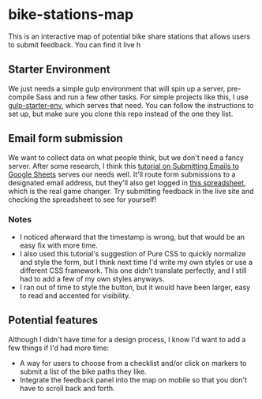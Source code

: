 # bike-stations-map
This is an interactive map of potential bike share stations that allows users to submit feedback. You can find it live h

## Starter Environment
We just needs a simple gulp environment that will spin up a server, pre-compile Sass and run a few other tasks. For simple projects like this, I use [gulp-starter-env](https://github.com/una/gulp-starter-env
), which serves that need. You can follow the instructions to set up, but make sure you clone this repo instead of the one they list.

## Email form submission
We want to collect data on what people think, but we don't need a fancy server. After some research, I think this [tutorial on Submitting Emails to Google Sheets](https://github.com/dwyl/learn-to-send-email-via-google-script-html-no-server
) serves our needs well. It'll route form submissions to a designated email address, but they'll also get logged in [this spreadsheet](https://docs.google.com/spreadsheets/d/1JMICpFkrbPD09BMSx19zjDElKsM6BMoPY-hYQ1ZaACw/edit?usp=sharing), which is the real game changer. Try submitting feedback in the live site and checking the spreadsheet to see for yourself!

### Notes
- I noticed afterward that the timestamp is wrong, but that would be an easy fix with more time.
- I also used this tutorial's suggestion of Pure CSS to quickly normalize and style the form, but I think next time I'd write my own styles or use a different CSS framework. This one didn't translate perfectly, and I still had to add a few of my own styles anyways.
- I ran out of time to style the button, but it would have been larger, easy to read and accented for visibility.

## Potential features
Although I didn't have time for a design process, I know I'd want to add a few things if I'd had more time:

- A way for users to choose from a checklist and/or click on markers to submit a list of the bike paths they like.
- Integrate the feedback panel into the map on mobile so that you don't have to scroll back and forth.
